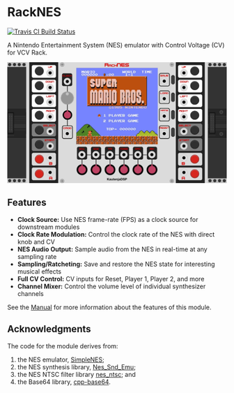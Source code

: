 # RackNES

[![Travis CI Build Status][BuildStatus]][BuildServer]

[BuildStatus]:  https://travis-ci.com/Kautenja/RackNES.svg?branch=master
[BuildServer]:  https://travis-ci.com/Kautenja/RackNES

A Nintendo Entertainment System (NES) emulator with Control Voltage (CV) for VCV Rack.

<p align="center">
<img alt="RackNES" src="img/RackNES.jpg">
</p>

## Features

- **Clock Source:** Use NES frame-rate (FPS) as a clock source for downstream modules
- **Clock Rate Modulation:** Control the clock rate of the NES with direct knob and CV
- **NES Audio Output:** Sample audio from the NES in real-time at any sampling rate
- **Sampling/Ratcheting:** Save and restore the NES state for interesting musical effects
- **Full CV Control:** CV inputs for Reset, Player 1, Player 2, and more
- **Channel Mixer:** Control the volume level of individual synthesizer channels

See the [Manual](manual/RackNES.pdf) for more
information about the features of this module.

## Acknowledgments

The code for the module derives from:

1. the NES emulator, [SimpleNES](https://github.com/amhndu/SimpleNES);
2. the NES synthesis library, [Nes_Snd_Emu](https://www.slack.net/~ant/libs/audio.html#Nes_Snd_Emu); 
3. the NES NTSC filter library [nes_ntsc](http://slack.net/~ant/libs/ntsc.html#nes_ntsc); and
3. the Base64 library, [cpp-base64](https://github.com/ReneNyffenegger/cpp-base64).
